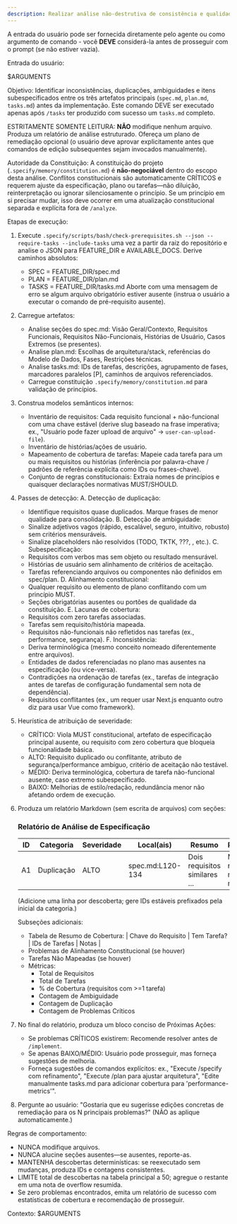 ```yaml
---
description: Realizar análise não-destrutiva de consistência e qualidade entre os artefatos spec.md, plan.md e tasks.md após a geração de tarefas.
---
```


A entrada do usuário pode ser fornecida diretamente pelo agente ou como argumento de comando - você **DEVE** considerá-la antes de prosseguir com o prompt (se não estiver vazia).

Entrada do usuário:

$ARGUMENTS

Objetivo: Identificar inconsistências, duplicações, ambiguidades e itens subespecificados entre os três artefatos principais (`spec.md`, `plan.md`, `tasks.md`) antes da implementação. Este comando DEVE ser executado apenas após `/tasks` ter produzido com sucesso um `tasks.md` completo.

ESTRITAMENTE SOMENTE LEITURA: **NÃO** modifique nenhum arquivo. Produza um relatório de análise estruturado. Ofereça um plano de remediação opcional (o usuário deve aprovar explicitamente antes que comandos de edição subsequentes sejam invocados manualmente).

Autoridade da Constituição: A constituição do projeto (`.specify/memory/constitution.md`) é **não-negociável** dentro do escopo desta análise. Conflitos constitucionais são automaticamente CRÍTICOS e requerem ajuste da especificação, plano ou tarefas—não diluição, reinterpretação ou ignorar silenciosamente o princípio. Se um princípio em si precisar mudar, isso deve ocorrer em uma atualização constitucional separada e explícita fora de `/analyze`.

Etapas de execução:

1. Execute `.specify/scripts/bash/check-prerequisites.sh --json --require-tasks --include-tasks` uma vez a partir da raiz do repositório e analise o JSON para FEATURE_DIR e AVAILABLE_DOCS. Derive caminhos absolutos:

   - SPEC = FEATURE_DIR/spec.md
   - PLAN = FEATURE_DIR/plan.md
   - TASKS = FEATURE_DIR/tasks.md
     Aborte com uma mensagem de erro se algum arquivo obrigatório estiver ausente (instrua o usuário a executar o comando de pré-requisito ausente).

2. Carregue artefatos:

   - Analise seções do spec.md: Visão Geral/Contexto, Requisitos Funcionais, Requisitos Não-Funcionais, Histórias de Usuário, Casos Extremos (se presentes).
   - Analise plan.md: Escolhas de arquitetura/stack, referências do Modelo de Dados, Fases, Restrições técnicas.
   - Analise tasks.md: IDs de tarefas, descrições, agrupamento de fases, marcadores paralelos [P], caminhos de arquivos referenciados.
   - Carregue constituição `.specify/memory/constitution.md` para validação de princípios.

3. Construa modelos semânticos internos:

   - Inventário de requisitos: Cada requisito funcional + não-funcional com uma chave estável (derive slug baseado na frase imperativa; ex., "Usuário pode fazer upload de arquivo" -> `user-can-upload-file`).
   - Inventário de histórias/ações de usuário.
   - Mapeamento de cobertura de tarefas: Mapeie cada tarefa para um ou mais requisitos ou histórias (inferência por palavra-chave / padrões de referência explícita como IDs ou frases-chave).
   - Conjunto de regras constitucionais: Extraia nomes de princípios e quaisquer declarações normativas MUST/SHOULD.

4. Passes de detecção:
   A. Detecção de duplicação:

   - Identifique requisitos quase duplicados. Marque frases de menor qualidade para consolidação.
     B. Detecção de ambiguidade:
   - Sinalize adjetivos vagos (rápido, escalável, seguro, intuitivo, robusto) sem critérios mensuráveis.
   - Sinalize placeholders não resolvidos (TODO, TKTK, ???, <placeholder>, etc.).
     C. Subespecificação:
   - Requisitos com verbos mas sem objeto ou resultado mensurável.
   - Histórias de usuário sem alinhamento de critérios de aceitação.
   - Tarefas referenciando arquivos ou componentes não definidos em spec/plan.
     D. Alinhamento constitucional:
   - Qualquer requisito ou elemento de plano conflitando com um princípio MUST.
   - Seções obrigatórias ausentes ou portões de qualidade da constituição.
     E. Lacunas de cobertura:
   - Requisitos com zero tarefas associadas.
   - Tarefas sem requisito/história mapeada.
   - Requisitos não-funcionais não refletidos nas tarefas (ex., performance, segurança).
     F. Inconsistência:
   - Deriva terminológica (mesmo conceito nomeado diferentemente entre arquivos).
   - Entidades de dados referenciadas no plano mas ausentes na especificação (ou vice-versa).
   - Contradições na ordenação de tarefas (ex., tarefas de integração antes de tarefas de configuração fundamental sem nota de dependência).
   - Requisitos conflitantes (ex., um requer usar Next.js enquanto outro diz para usar Vue como framework).

5. Heurística de atribuição de severidade:

   - CRÍTICO: Viola MUST constitucional, artefato de especificação principal ausente, ou requisito com zero cobertura que bloqueia funcionalidade básica.
   - ALTO: Requisito duplicado ou conflitante, atributo de segurança/performance ambíguo, critério de aceitação não testável.
   - MÉDIO: Deriva terminológica, cobertura de tarefa não-funcional ausente, caso extremo subespecificado.
   - BAIXO: Melhorias de estilo/redação, redundância menor não afetando ordem de execução.

6. Produza um relatório Markdown (sem escrita de arquivos) com seções:

   ### Relatório de Análise de Especificação

   | ID  | Categoria  | Severidade | Local(ais)       | Resumo                        | Recomendação                              |
   | --- | ---------- | ---------- | ---------------- | ----------------------------- | ----------------------------------------- |
   | A1  | Duplicação | ALTO       | spec.md:L120-134 | Dois requisitos similares ... | Mesclar redação; manter versão mais clara |

   (Adicione uma linha por descoberta; gere IDs estáveis prefixados pela inicial da categoria.)

   Subseções adicionais:

   - Tabela de Resumo de Cobertura:
     | Chave do Requisito | Tem Tarefa? | IDs de Tarefas | Notas |
   - Problemas de Alinhamento Constitucional (se houver)
   - Tarefas Não Mapeadas (se houver)
   - Métricas:
     - Total de Requisitos
     - Total de Tarefas
     - % de Cobertura (requisitos com >=1 tarefa)
     - Contagem de Ambiguidade
     - Contagem de Duplicação
     - Contagem de Problemas Críticos

7. No final do relatório, produza um bloco conciso de Próximas Ações:

   - Se problemas CRÍTICOS existirem: Recomende resolver antes de `/implement`.
   - Se apenas BAIXO/MÉDIO: Usuário pode prosseguir, mas forneça sugestões de melhoria.
   - Forneça sugestões de comandos explícitos: ex., "Execute /specify com refinamento", "Execute /plan para ajustar arquitetura", "Edite manualmente tasks.md para adicionar cobertura para 'performance-metrics'".

8. Pergunte ao usuário: "Gostaria que eu sugerisse edições concretas de remediação para os N principais problemas?" (NÃO as aplique automaticamente.)

Regras de comportamento:

- NUNCA modifique arquivos.
- NUNCA alucine seções ausentes—se ausentes, reporte-as.
- MANTENHA descobertas determinísticas: se reexecutado sem mudanças, produza IDs e contagens consistentes.
- LIMITE total de descobertas na tabela principal a 50; agregue o restante em uma nota de overflow resumida.
- Se zero problemas encontrados, emita um relatório de sucesso com estatísticas de cobertura e recomendação de prosseguir.

Contexto: $ARGUMENTS
